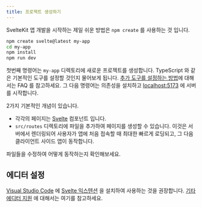 ```yaml
---
title: 프로젝트 생성하기
---
```


SvelteKit 앱 개발을 시작하는 제일 쉬운 방법은 `npm create` 를 사용하는 것 입니다.

```bash
npm create svelte@latest my-app
cd my-app
npm install
npm run dev
```

첫번째 명령어는 `my-app` 디렉토리에 새로운 프로젝트를 생성합니다. TypeScript 와 같은 기본적인 도구를 설정할 것인지 물어보게 됩니다.
[추가 도구를 설정하는 방법](faq#integrations)에 대해서는 FAQ 를 참고하세요.
그 다음 명령어는 의존성을 설치하고 [localhost:5173](http://localhost:5173) 에 서버를 시작합니다.

2가지 기본적인 개념이 있습니다.
- 각각의 페이지는 [Svelte](https://svelte.dev) 컴포넌트 입니다.
- `src/routes` 디렉토리에 파일을 추가하여 페이지를 생성할 수 있습니다. 이것은 서버에서 렌더링되어 사용자가 앱에 처음 접속할 때 최대한 빠르게 로딩되고, 그 다음 클라이언트 사이드 앱이 동작합니다.

파일들을 수정하여 어떻게 동작하는지 확인해보세요.

## 에디터 설정

[Visual Studio Code](https://code.visualstudio.com/download) 에 [Svelte 익스텐션](https://marketplace.visualstudio.com/items?itemName=svelte.svelte-vscode) 을 설치하여 사용하는 것을 권장합니다.
[기타 에디터 지원](https://sveltesociety.dev/tools#editor-support) 에 대해서는 여기를 참고하세요.
